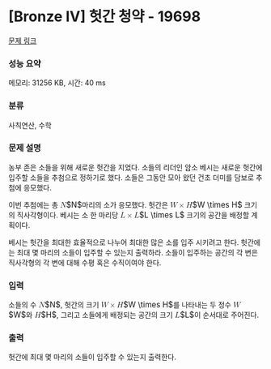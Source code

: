 # [Bronze IV] 헛간 청약 - 19698 

[문제 링크](https://www.acmicpc.net/problem/19698) 

### 성능 요약

메모리: 31256 KB, 시간: 40 ms

### 분류

사칙연산, 수학

### 문제 설명

<p>농부 존은 소들을 위해 새로운 헛간을 지었다. 소들의 리더인 암소 베시는 새로운 헛간에 입주할 소들을 추첨으로 정하기로 했다. 소들은 그동안 모아 왔던 건초 더미를 담보로 추첨에 응모했다.</p>

<p>이번 추첨에는 총 <mjx-container class="MathJax" jax="CHTML" style="font-size: 109%; position: relative;"><mjx-math class="MJX-TEX" aria-hidden="true"><mjx-mi class="mjx-i"><mjx-c class="mjx-c1D441 TEX-I"></mjx-c></mjx-mi></mjx-math><mjx-assistive-mml unselectable="on" display="inline"><math xmlns="http://www.w3.org/1998/Math/MathML"><mi>N</mi></math></mjx-assistive-mml><span aria-hidden="true" class="no-mathjax mjx-copytext">$N$</span></mjx-container>마리의 소가 응모했다. 헛간은 <mjx-container class="MathJax" jax="CHTML" style="font-size: 109%; position: relative;"><mjx-math class="MJX-TEX" aria-hidden="true"><mjx-mi class="mjx-i"><mjx-c class="mjx-c1D44A TEX-I"></mjx-c></mjx-mi><mjx-mo class="mjx-n" space="3"><mjx-c class="mjx-cD7"></mjx-c></mjx-mo><mjx-mi class="mjx-i" space="3"><mjx-c class="mjx-c1D43B TEX-I"></mjx-c></mjx-mi></mjx-math><mjx-assistive-mml unselectable="on" display="inline"><math xmlns="http://www.w3.org/1998/Math/MathML"><mi>W</mi><mo>×</mo><mi>H</mi></math></mjx-assistive-mml><span aria-hidden="true" class="no-mathjax mjx-copytext">$W \times H$</span></mjx-container> 크기의 직사각형이다. 베시는 소 한 마리당 <mjx-container class="MathJax" jax="CHTML" style="font-size: 109%; position: relative;"><mjx-math class="MJX-TEX" aria-hidden="true"><mjx-mi class="mjx-i"><mjx-c class="mjx-c1D43F TEX-I"></mjx-c></mjx-mi><mjx-mo class="mjx-n" space="3"><mjx-c class="mjx-cD7"></mjx-c></mjx-mo><mjx-mi class="mjx-i" space="3"><mjx-c class="mjx-c1D43F TEX-I"></mjx-c></mjx-mi></mjx-math><mjx-assistive-mml unselectable="on" display="inline"><math xmlns="http://www.w3.org/1998/Math/MathML"><mi>L</mi><mo>×</mo><mi>L</mi></math></mjx-assistive-mml><span aria-hidden="true" class="no-mathjax mjx-copytext">$L \times L$</span></mjx-container> 크기의 공간을 배정할 계획이다.</p>

<p>베시는 헛간을 최대한 효율적으로 나누어 최대한 많은 소를 입주 시키려고 한다. 헛간에는 최대 몇 마리의 소들이 입주할 수 있는지 출력하라. 소들이 입주하는 공간의 각 변은 직사각형의 각 변에 대해 수평 혹은 수직이여야 한다.</p>

### 입력 

 <p>소들의 수 <mjx-container class="MathJax" jax="CHTML" style="font-size: 109%; position: relative;"><mjx-math class="MJX-TEX" aria-hidden="true"><mjx-mi class="mjx-i"><mjx-c class="mjx-c1D441 TEX-I"></mjx-c></mjx-mi></mjx-math><mjx-assistive-mml unselectable="on" display="inline"><math xmlns="http://www.w3.org/1998/Math/MathML"><mi>N</mi></math></mjx-assistive-mml><span aria-hidden="true" class="no-mathjax mjx-copytext">$N$</span></mjx-container>, 헛간의 크기 <mjx-container class="MathJax" jax="CHTML" style="font-size: 109%; position: relative;"><mjx-math class="MJX-TEX" aria-hidden="true"><mjx-mi class="mjx-i"><mjx-c class="mjx-c1D44A TEX-I"></mjx-c></mjx-mi><mjx-mo class="mjx-n" space="3"><mjx-c class="mjx-cD7"></mjx-c></mjx-mo><mjx-mi class="mjx-i" space="3"><mjx-c class="mjx-c1D43B TEX-I"></mjx-c></mjx-mi></mjx-math><mjx-assistive-mml unselectable="on" display="inline"><math xmlns="http://www.w3.org/1998/Math/MathML"><mi>W</mi><mo>×</mo><mi>H</mi></math></mjx-assistive-mml><span aria-hidden="true" class="no-mathjax mjx-copytext">$W \times H$</span></mjx-container>를 나타내는 두 정수 <mjx-container class="MathJax" jax="CHTML" style="font-size: 109%; position: relative;"><mjx-math class="MJX-TEX" aria-hidden="true"><mjx-mi class="mjx-i"><mjx-c class="mjx-c1D44A TEX-I"></mjx-c></mjx-mi></mjx-math><mjx-assistive-mml unselectable="on" display="inline"><math xmlns="http://www.w3.org/1998/Math/MathML"><mi>W</mi></math></mjx-assistive-mml><span aria-hidden="true" class="no-mathjax mjx-copytext">$W$</span></mjx-container>와 <mjx-container class="MathJax" jax="CHTML" style="font-size: 109%; position: relative;"><mjx-math class="MJX-TEX" aria-hidden="true"><mjx-mi class="mjx-i"><mjx-c class="mjx-c1D43B TEX-I"></mjx-c></mjx-mi></mjx-math><mjx-assistive-mml unselectable="on" display="inline"><math xmlns="http://www.w3.org/1998/Math/MathML"><mi>H</mi></math></mjx-assistive-mml><span aria-hidden="true" class="no-mathjax mjx-copytext">$H$</span></mjx-container>, 그리고 소들에게 배정되는 공간의 크기 <mjx-container class="MathJax" jax="CHTML" style="font-size: 109%; position: relative;"><mjx-math class="MJX-TEX" aria-hidden="true"><mjx-mi class="mjx-i"><mjx-c class="mjx-c1D43F TEX-I"></mjx-c></mjx-mi></mjx-math><mjx-assistive-mml unselectable="on" display="inline"><math xmlns="http://www.w3.org/1998/Math/MathML"><mi>L</mi></math></mjx-assistive-mml><span aria-hidden="true" class="no-mathjax mjx-copytext">$L$</span></mjx-container>이 순서대로 주어진다.</p>

### 출력 

 <p>헛간에 최대 몇 마리의 소들이 입주할 수 있는지 출력한다.</p>


